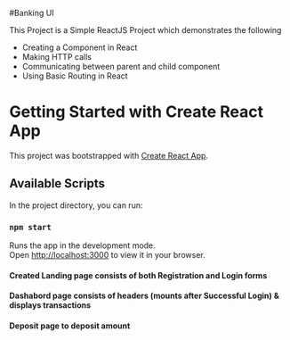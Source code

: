 #Banking UI

This Project is a Simple ReactJS Project which demonstrates the following
- Creating a Component in React
- Making HTTP calls
- Communicating between parent and child component
- Using Basic Routing in React 

# Getting Started with Create React App

This project was bootstrapped with [Create React App](https://github.com/facebook/create-react-app).

## Available Scripts

In the project directory, you can run:

### `npm start`

Runs the app in the development mode.\
Open [http://localhost:3000](http://localhost:3000) to view it in your browser.

#### Created Landing page consists of both Registration and Login forms

#### Dashabord page consists of headers (mounts after Successful Login) & displays transactions

#### Deposit page to deposit amount





